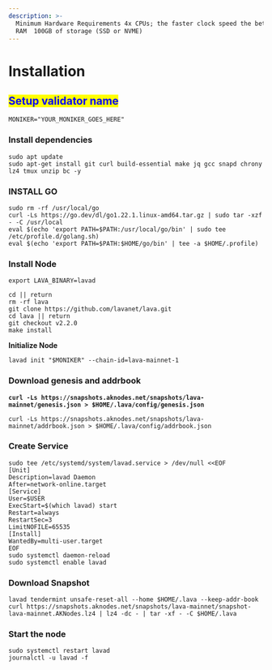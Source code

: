 ```yaml
---
description: >-
  Minimum Hardware Requirements 4x CPUs; the faster clock speed the better  8GB
  RAM  100GB of storage (SSD or NVME)
---
```


# Installation

## <mark style="color:blue;">Setup validator name</mark> <a href="#setup-validator-name" id="setup-validator-name"></a>

```
MONIKER="YOUR_MONIKER_GOES_HERE"
```

### Install dependencies <a href="#install-dependencies" id="install-dependencies"></a>

```
sudo apt update
sudo apt-get install git curl build-essential make jq gcc snapd chrony lz4 tmux unzip bc -y
```

### **INSTALL GO**

```
sudo rm -rf /usr/local/go
curl -Ls https://go.dev/dl/go1.22.1.linux-amd64.tar.gz | sudo tar -xzf - -C /usr/local
eval $(echo 'export PATH=$PATH:/usr/local/go/bin' | sudo tee /etc/profile.d/golang.sh)
eval $(echo 'export PATH=$PATH:$HOME/go/bin' | tee -a $HOME/.profile)
```

### Install Node

```
export LAVA_BINARY=lavad

cd || return
rm -rf lava
git clone https://github.com/lavanet/lava.git
cd lava || return
git checkout v2.2.0
make install
```

**Initialize Node**

```
lavad init "$MONIKER" --chain-id=lava-mainnet-1
```

### Download genesis and addrbook

<pre><code><strong>curl -Ls https://snapshots.aknodes.net/snapshots/lava-mainnet/genesis.json > $HOME/.lava/config/genesis.json
</strong></code></pre>

```
curl -Ls https://snapshots.aknodes.net/snapshots/lava-mainnet/addrbook.json > $HOME/.lava/config/addrbook.json
```

### **Create Service**

```
sudo tee /etc/systemd/system/lavad.service > /dev/null <<EOF
[Unit]
Description=lavad Daemon
After=network-online.target
[Service]
User=$USER
ExecStart=$(which lavad) start
Restart=always
RestartSec=3
LimitNOFILE=65535
[Install]
WantedBy=multi-user.target
EOF
sudo systemctl daemon-reload
sudo systemctl enable lavad
```

### **Download Snapshot**

```
lavad tendermint unsafe-reset-all --home $HOME/.lava --keep-addr-book 
curl https://snapshots.aknodes.net/snapshots/lava-mainnet/snapshot-lava-mainnet.AKNodes.lz4 | lz4 -dc - | tar -xf - -C $HOME/.lava
```

### Start the node

```
sudo systemctl restart lavad
journalctl -u lavad -f
```
